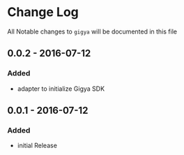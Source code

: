 # Change Log

All Notable changes to `gigya` will be documented in this file

## 0.0.2 - 2016-07-12

### Added
- adapter to initialize Gigya SDK

## 0.0.1 - 2016-07-12

### Added
- initial Release